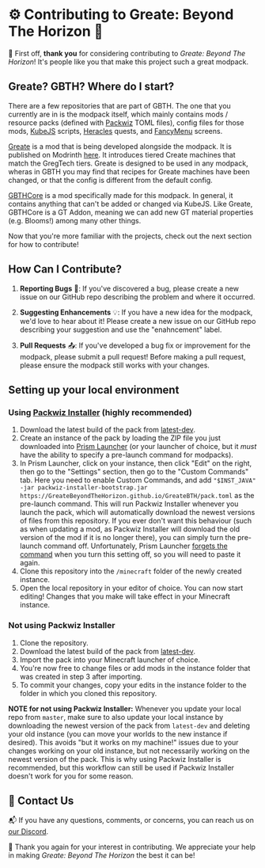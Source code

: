 # ⚙️ Contributing to Greate: Beyond The Horizon 🌌


💫 First off, **thank you** for considering contributing to _Greate: Beyond The Horizon_! It's people like you that make this project such a great modpack.

## Greate? GBTH? Where do I start?

There are a few repositories that are part of GBTH. The one that you currently are in is the modpack itself, which mainly contains mods / resource packs (defined with [Packwiz](https://packwiz.infra.link/) TOML files), config files for those mods, [KubeJS](https://wiki.latvian.dev/books/kubejs) scripts, [Heracles](https://modrinth.com/mod/heracles) quests, and [FancyMenu](https://docs.fancymenu.net/) screens.

[Greate](https://github.com/GreateBeyondTheHorizon/Greate) is a mod that is being developed alongside the modpack. It is published on Modrinth [here](https://modrinth.com/mod/greate). It introduces tiered Create machines that match the GregTech tiers. Greate is designed to be used in any modpack, wheras in GBTH you may find that recipes for Greate machines have been changed, or that the config is different from the default config.

[GBTHCore](https://github.com/GreateBeyondTheHorizon/GBTHCore) is a mod specifically made for this modpack. In general, it contains anything that can't be added or changed via KubeJS. Like Greate, GBTHCore is a GT Addon, meaning we can add new GT material properties (e.g. Blooms!) among many other things.

Now that you're more familiar with the projects, check out the next section for how to contribute!

## How Can I Contribute?

1. **Reporting Bugs** 🐞: If you've discovered a bug, please create a new issue on our GitHub repo describing the problem and where it occurred.

2. **Suggesting Enhancements** 💡: If you have a new idea for the modpack, we'd love to hear about it! Please create a new issue on our GitHub repo describing your suggestion and use the "enahncement" label.

3. **Pull Requests** 📤: If you've developed a bug fix or improvement for the modpack, please submit a pull request! Before making a pull request, please ensure the modpack still works with your changes.

## Setting up your local environment

### Using [Packwiz Installer](https://packwiz.infra.link/tutorials/installing/packwiz-installer/) (highly recommended)

1. Download the latest build of the pack from [latest-dev](https://github.com/GreateBeyondTheHorizon/GreateBTH/releases/tag/latest-dev).
2. Create an instance of the pack by loading the ZIP file you just downloaded into [Prism Launcher](https://prismlauncher.org/) (or your launcher of choice, but it *must* have the ability to specify a pre-launch command for modpacks).
3. In Prism Launcher, click on your instance, then click "Edit" on the right, then go to the "Settings" section, then go to the "Custom Commands" tab. Here you need to enable Custom Commands, and add `"$INST_JAVA" -jar packwiz-installer-bootstrap.jar https://GreateBeyondTheHorizon.github.io/GreateBTH/pack.toml` as the pre-launch command. This will run Packwiz Installer whenever you launch the pack, which will automatically download the newest versions of files from this repository. If you ever don't want this behaviour (such as when updating a mod, as Packwiz Installer will download the old version of the mod if it is no longer there), you can simply turn the pre-launch command off. Unfortunately, Prism Launcher [forgets the command](https://github.com/PrismLauncher/PrismLauncher/issues/704) when you turn this setting off, so you will need to paste it again.
4. Clone this repository into the `/minecraft` folder of the newly created instance.
5. Open the local repository in your editor of choice. You can now start editing! Changes that you make will take effect in your Minecraft instance.

### Not using Packwiz Installer

1. Clone the repository.
2. Download the latest build of the pack from [latest-dev](https://github.com/GreateBeyondTheHorizon/GreateBTH/releases/tag/latest-dev).
3. Import the pack into your Minecraft launcher of choice.
4. You're now free to change files or add mods in the instance folder that was created in step 3 after importing.
5. To commit your changes, copy your edits in the instance folder to the folder in which you cloned this repository.

**NOTE for not using Packwiz Installer:** Whenever you update your local repo from `master`, make sure to also update your local instance by downloading the newest version of the pack from `latest-dev` and deleting your old instance (you can move your worlds to the new instance if desired). This avoids "but it works on my machine!" issues due to your changes working on your old instance, but not necessarily working on the newest version of the pack. This is why using Packwiz Installer is recommended, but this workflow can still be used if Packwiz Installer doesn't work for you for some reason.

## 💬 Contact Us

📬 If you have any questions, comments, or concerns, you can reach us on [our Discord](https://discord.gg/FpwgKtavyG).

💖 Thank you again for your interest in contributing. We appreciate your help in making _Greate: Beyond The Horizon_ the best it can be!
